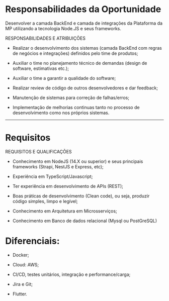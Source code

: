 # Responsabilidades da Oportunidade

Desenvolver a camada BackEnd e camada de integrações da Plataforma da MP utilizando a tecnologia Node.JS e seus frameworks.  
  
RESPONSABILIDADES E ATRIBUIÇÕES

-   Realizar o desenvolvimento dos sistemas (camada BackEnd com regras de negócios e integrações) definidos pelo time de produtos;
  
-   Auxiliar o time no planejamento técnico de demandas (design de software, estimativas etc.);
  
-   Auxiliar o time a garantir a qualidade do software;
  
-   Realizar review de código de outros desenvolvedores e dar feedback;
  
-   Manutenção de sistemas para correção de falhas/erros;
  
-   Implementação de melhorias continuas tanto no processo de desenvolvimento como nos próprios sistemas.
  

---

# Requisitos

REQUISITOS E QUALIFICAÇÕES

  
-   Conhecimento em NodeJS (14.X ou superior) e seus principais frameworks (Strapi, NestJS e Express, etc);
  
-   Experiência em TypeScript/Javascript;
  
-   Ter experiência em desenvolvimento de APIs (REST);
  
-   Boas práticas de desenvolvimento (Clean code), ou seja, produzir código simples, limpo e legível;
  
-   Conhecimento em Arquitetura em Microsserviços;
  
-   Conhecimento em Banco de dados relacional (Mysql ou PostGreSQL)
  

# Diferenciais:  

  
-   Docker;
  
-   Cloud: AWS;
  
-   CI/CD, testes unitários, integração e performance/carga;
  
-   Jira e Git;
  
-   Flutter.